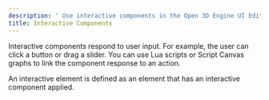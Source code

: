 ```yaml
---
description: ' Use interactive components in the Open 3D Engine UI Editor. '
title: Interactive Components
---
```


Interactive components respond to user input. For example, the user can click a button or drag a slider. You can use Lua scripts or Script Canvas graphs to link the component response to an action.

An interactive element is defined as an element that has an interactive component applied.
